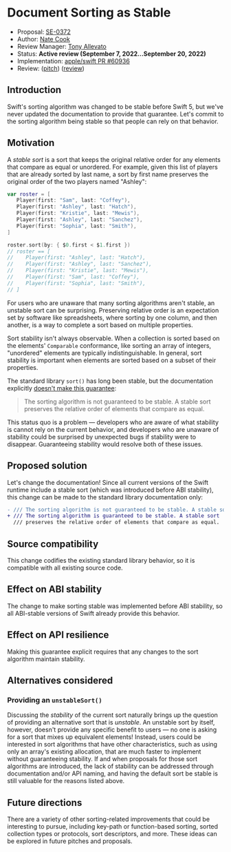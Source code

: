 # Document Sorting as Stable

* Proposal: [SE-0372](0372-document-sorting-as-stable.md)
* Author: [Nate Cook](https://github.com/natecook1000)
* Review Manager: [Tony Allevato](https://github.com/allevato)
* Status: **Active review (September 7, 2022...September 20, 2022)**
* Implementation: [apple/swift PR #60936](https://github.com/apple/swift/pull/60936)
* Review: ([pitch](https://forums.swift.org/t/pitch-document-sorting-as-stable/59880)) ([review](https://forums.swift.org/t/se-0372-document-sorting-as-stable/60165))

## Introduction

Swift's sorting algorithm was changed to be stable before Swift 5, but we've never updated the documentation to provide that guarantee. Let's commit to the sorting algorithm being stable so that people can rely on that behavior.

## Motivation

A *stable sort* is a sort that keeps the original relative order for any elements that compare as equal or unordered. For example, given this list of players that are already sorted by last name, a sort by first name preserves the original order of the two players named "Ashley":

```swift
var roster = [
   Player(first: "Sam", last: "Coffey"),
   Player(first: "Ashley", last: "Hatch"),
   Player(first: "Kristie", last: "Mewis"),
   Player(first: "Ashley", last: "Sanchez"),
   Player(first: "Sophia", last: "Smith"),
]

roster.sort(by: { $0.first < $1.first })
// roster == [
//    Player(first: "Ashley", last: "Hatch"),
//    Player(first: "Ashley", last: "Sanchez"),
//    Player(first: "Kristie", last: "Mewis"),
//    Player(first: "Sam", last: "Coffey"),
//    Player(first: "Sophia", last: "Smith"),
// ]
```

For users who are unaware that many sorting algorithms aren't stable, an unstable sort can be surprising. Preserving relative order is an expectation set by software like spreadsheets, where sorting by one column, and then another, is a way to complete a sort based on multiple properties.

Sort stability isn't always observable. When a collection is sorted based on the elements' `Comparable` conformance, like sorting an array of integers, "unordered" elements are typically indistinguishable. In general, sort stability is important when elements are sorted based on a subset of their properties.

The standard library `sort()` has long been stable, but the documentation explicitly [doesn't make this guarantee](https://github.com/apple/swift/blob/release/5.7/stdlib/public/core/Sort.swift#L40-L41):

> The sorting algorithm is not guaranteed to be stable. A stable sort preserves the relative order of elements that compare as equal.

This status quo is a problem — developers who are aware of what stability is cannot rely on the current behavior, and developers who are unaware of stability could be surprised by unexpected bugs if stability were to disappear. Guaranteeing stability would resolve both of these issues.

## Proposed solution

Let's change the documentation! Since all current versions of the Swift runtime include a stable sort (which was introduced before ABI stability), this change can be made to the standard library documentation only:

```diff
- /// The sorting algorithm is not guaranteed to be stable. A stable sort
+ /// The sorting algorithm is guaranteed to be stable. A stable sort
  /// preserves the relative order of elements that compare as equal.
```

## Source compatibility

This change codifies the existing standard library behavior, so it is compatible with all existing source code.

## Effect on ABI stability

The change to make sorting stable was implemented before ABI stability, so all ABI-stable versions of Swift already provide this behavior.

## Effect on API resilience

Making this guarantee explicit requires that any changes to the sort algorithm maintain stability.

## Alternatives considered

### Providing an `unstableSort()`

Discussing the *stability* of the current sort naturally brings up the question of providing an alternative sort that is *unstable*. An unstable sort by itself, however, doesn't provide any specific benefit to users — no one is asking for a sort that mixes up equivalent elements! Instead, users could be interested in sort algorithms that have other characteristics, such as using only an array's existing allocation, that are much faster to implement without guaranteeing stability. If and when proposals for those sort algorithms are introduced, the lack of stability can be addressed through documentation and/or API naming, and having the default sort be stable is still valuable for the reasons listed above.

## Future directions

There are a variety of other sorting-related improvements that could be interesting to pursue, including key-path or function-based sorting, sorted collection types or protocols, sort descriptors, and more. These ideas can be explored in future pitches and proposals.
